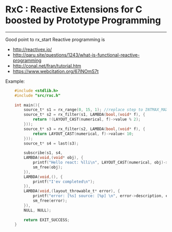 # RxC : Reactive Extensions for C boosted by Prototype Programming 
---
Good point to rx_start Reactive programming is 
- <http://reactivex.io/>
- <http://qaru.site/questions/1243/what-is-functional-reactive-programming>
- <http://conal.net/fran/tutorial.htm>
- <https://www.webcitation.org/67lNOmS7t>

Example: 

```c
    #include <stdlib.h>
    #include "src/rxc.h"
    
    int main(){
        source_t* s1 = rx_range(0, 15, 1); //replace step to INTMAX_MAX/10 for see throwing
        source_t* s2 = rx_filter(s1, LAMBDA(bool,(void* f), {
            return !(LAYOUT_CAST(numerical, f)->value % 2);
        }));
        source_t* s3 = rx_filter(s2, LAMBDA(bool,(void* f), {
            return LAYOUT_CAST(numerical, f)->value< 10;
        }));
        source_t* s4 = last(s3);
    
        subscribe(s1, s4,
        LAMBDA(void,(void* obj), {
            printf("Hello react: %lli\n", LAYOUT_CAST(numerical, obj)->value);
            sm_free(obj);
        }),
        LAMBDA(void,(), {
            printf("I'ev completed\n");
        }),
        LAMBDA(void,(layout_throwable_t* error), {
            printf("error: [%s] source: [%p] \n", error->description, error->source);
            sm_free(error);
        }),
        NULL, NULL);
    
        return EXIT_SUCCESS;
    }
```
